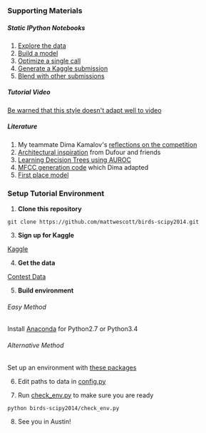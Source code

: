 ### Supporting Materials

##### Static IPython Notebooks

1. [Explore the data](http://nbviewer.ipython.org/github/mattwescott/birds-scipy2014/blob/master/ExploreData.ipynb)
2. [Build a model](http://nbviewer.ipython.org/github/mattwescott/birds-scipy2014/blob/master/CrowdsourcedCV.ipynb)
3. [Optimize a single call](http://nbviewer.ipython.org/github/mattwescott/birds-scipy2014/blob/master/SingleLabelModel.ipynb)
4. [Generate a Kaggle submission](http://nbviewer.ipython.org/github/mattwescott/birds-scipy2014/blob/master/SingleLabelKaggleSubmission.ipynb)
5. [Blend with other submissions](http://nbviewer.ipython.org/github/mattwescott/birds-scipy2014/blob/master/BlendSubmissions.ipynb)

##### Tutorial Video
[Be warned that this style doesn't adapt well to video](https://www.youtube.com/watch?v=-Rl9hviT5qw&feature=youtu.be)

##### Literature

1. My teammate Dima Kamalov's [reflections on the competition](http://www.kaggle.com/c/multilabel-bird-species-classification-nips2013/forums/t/6383/reflections/35139#post35139)
2. [Architectural inspiration](http://sis.univ-tln.fr/~odufour/fichiers/DufourICMLWshp_v6.pdf) from Dufour and friends
3. [Learning Decision Trees using AUROC](http://users.dsic.upv.es/grupos/elp/cferri/105.pdf)
4. [MFCC generation code](https://github.com/jameslyons/python_speech_features) which Dima adapted
5. [First place model](http://www.kaggle.com/c/multilabel-bird-species-classification-nips2013/forums/t/6383/reflections/35504#post35504)

### Setup Tutorial Environment

1. **Clone this repository**

  `git clone https://github.com/mattwescott/birds-scipy2014.git`

3. **Sign up for Kaggle**

  [Kaggle](http://www.kaggle.com/account/register)

4. **Get the data**

  [Contest Data](https://www.kaggle.com/c/multilabel-bird-species-classification-nips2013/data)

5. **Build environment**

  ###### Easy Method
  Install [Anaconda](https://store.continuum.io/cshop/anaconda/) for Python2.7 or Python3.4
  
  ###### Alternative Method
  Set up an environment with [these packages](requirements.txt)

6. Edit paths to data in [config.py](config.py)

7. Run [check_env.py](check_env.py) to make sure you are ready

  `python birds-scipy2014/check_env.py`

8. See you in Austin!
